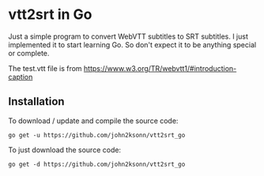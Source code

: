 # vtt2srt in Go

Just a simple program to convert WebVTT subtitles to SRT subtitles.
I just implemented it to start learning Go. So don't expect it to be anything
special or complete.

The test.vtt file is from <https://www.w3.org/TR/webvtt1/#introduction-caption>

## Installation

To download / update and compile the source code:

`go get -u https://github.com/john2ksonn/vtt2srt_go`

To just download the source code:

`go get -d https://github.com/john2ksonn/vtt2srt_go`

